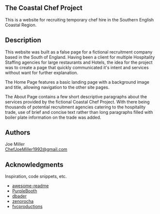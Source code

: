 ## The Coastal Chef Project

This is a website for recruiting temporary chef hire in the Southern English Coastal Region.

## Description

This website was built as a false page for a fictional recruitment company based in the South of England. 
Having been a client for multiple Hospitality Staffing agencies for large restaurants and Hotels, the idea for the 
project was to create a page that quickly communicated it's intent and services without want for further explanation.

The Home Page features a basic landing page with a background image and title, allowing navigation
to the other site pages. 

The About Page contains a few short descriptive paragraphs about the services provided by the fictional Coastal Chef Project.
With there being thousands of potential recruitment agencies catering to the hospitality trade, use of brief and concise text 
rather than long paragraphs filled with boiler plate information on the trade was added. 



## Authors


Joe Miller  
ChefJoeMiller1992@gmail.com

## Acknowledgments

Inspiration, code snippets, etc.
* [awesome-readme](https://github.com/matiassingers/awesome-readme)
* [PurpleBooth](https://gist.github.com/PurpleBooth/109311bb0361f32d87a2)
* [dbader](https://github.com/dbader/readme-template)
* [zenorocha](https://gist.github.com/zenorocha/4526327)
* [fvcproductions](https://gist.github.com/fvcproductions/1bfc2d4aecb01a834b46)